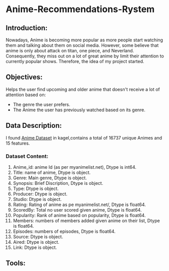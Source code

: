 # Anime-Recommendations-Rystem
## Introduction:
Nowadays, Anime is becoming more popular as more people start watching them and talking about them on social media. However, some believe that anime is only about attack on titan, one piece, and Neverland.
Consequently, they miss out on a lot of great anime by limit their attention to currently popular shows.
Therefore, the idea of my project started.
## Objectives:
Helps the user find upcoming and older anime that doesn't receive a lot of attention based on:
- The genre the user prefers.
- The Anime the user has previously watched based on its genre.
## Data Description:
I found [Anime Dataset](https://www.kaggle.com/vishalmane109/anime-recommendations-database) in kagel,contains a total of 16737 unique Animes and 15 features.
### Dataset Content:
1. Anime_id: anime Id (as per myanimelist.net), Dtype is int64.
2. Title: name of anime, Dtype is object.
3. Genre: Main genre, Dtype is object.
4. Synopsis: Brief Discription, Dtype is object.
5. Type: Dtype is object.
6. Producer: Dtype is object.
7. Studio: Dtype is object.
8. Rating: Rating of anime as pe myanimelist.net/, Dtype is float64.
9. ScoredBy: Total no user scored given anime, Dtype is float64.
10. Popularity: Rank of anime based on popularity, Dtype is float64.
11. Members: numbers of members added given anime on their list, Dtype is float64.
12. Episodes: numbers of episodes, Dtype is float64.
13. Source: Dtype is object.
14. Aired: Dtype is object.
14. Link: Dtype is object.

## Tools:

